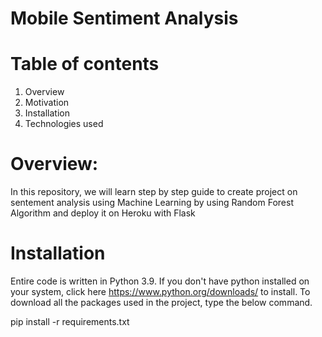 # Mobile Sentiment Analysis

# Table of contents
   1.  Overview
   2.  Motivation
   3.  Installation
   4.  Technologies used
# Overview:
In this repository, we will learn step by step guide to create project on sentement analysis  using Machine Learning by using Random Forest Algorithm and deploy it on Heroku with Flask
# Installation
Entire code is written in Python 3.9. If you don't have python installed on your system, click here https://www.python.org/downloads/ to install. To download all the packages used in the project, type the below command.

pip install -r requirements.txt
